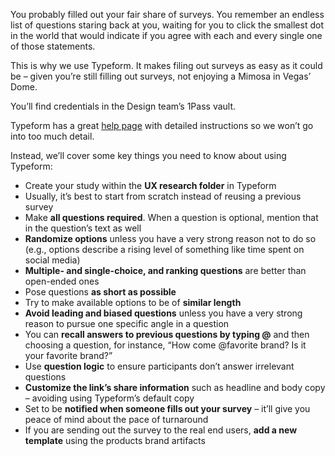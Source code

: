 You probably filled out your fair share of surveys. You remember an endless list of questions staring back at you, waiting for you to click the smallest dot in the world that would indicate if you agree with each and every single one of those statements.

This is why we use Typeform. It makes filing out surveys as easy as it could be – given you’re still filling out surveys, not enjoying a Mimosa in Vegas’ Dome.

You’ll find credentials in the Design team’s 1Pass vault.

Typeform has a great [help page](https://www.typeform.com/guide/) with detailed instructions so we won’t go into too much detail. 

Instead, we’ll cover some key things you need to know about using Typeform:

- Create your study within the **UX research folder** in Typeform
- Usually, it’s best to start from scratch instead of reusing a previous survey
- Make **all questions required**. When a question is optional, mention that in the question’s text as well
- **Randomize options** unless you have a very strong reason not to do so (e.g., options describe a rising level of something like time spent on social media)
- **Multiple- and single-choice, and ranking questions** are better than open-ended ones
- Pose questions **as short as possible**
- Try to make available options to be of **similar length**
- **Avoid leading and biased questions** unless you have a very strong reason to pursue one specific angle in a question
- You can **recall answers to previous questions by typing @** and then choosing a question, for instance, “How come @favorite brand? Is it your favorite brand?”
- Use **question logic** to ensure participants don’t answer irrelevant questions
- **Customize the link’s share information** such as headline and body copy – avoiding using Typeform’s default copy
- Set to be **notified when someone fills out your survey** – it’ll give you peace of mind about the pace of turnaround
- If you are sending out the survey to the real end users, **add a new template** using the products brand artifacts



